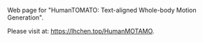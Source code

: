 Web page for "HumanTOMATO: Text-aligned Whole-body Motion Generation".

Please visit at: https://lhchen.top/HumanMOTAMO.
